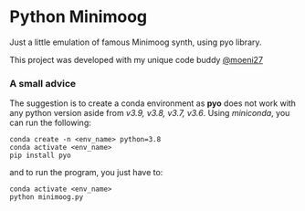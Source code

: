 # Python Minimoog  

Just a little emulation of famous Minimoog synth, using pyo library. 

This project was developed with my unique code buddy [@moeni27](https://github.com/moeni27)

### A small advice

The suggestion is to create a conda environment as **pyo** does not work with any python version aside from *v3.9, v3.8, v3.7, v3.6*. Using *miniconda*, you can run the following:
```
conda create -n <env_name> python=3.8
conda activate <env_name>
pip install pyo
```
and to run the program, you just have to:
```
conda activate <env_name>
python minimoog.py
```
